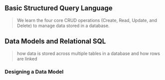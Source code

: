 
## Basic Structured Query Language

> We learn the four core CRUD operations (Create, Read, Update, and Delete) to manage data stored in a database.

### 


## Data Models and Relational SQL 

> how data is stored across multiple tables in a database and how rows are linked


### Designing a Data Model

